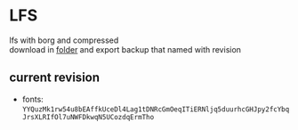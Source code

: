 # LFS

lfs with borg and compressed\
download in [folder](https://miniof.misile.xyz/browser/noa/lfs/) and export backup that named with revision

## current revision

- fonts: `YYQuzMk1rw54u8bEAffkUceDl4Lag1tDNRcGmOeqITiERNljq5duurhcGHJpy2fcYbqJrsXLRIfOl7uNWFDkwqN5UCozdqErmTho`

